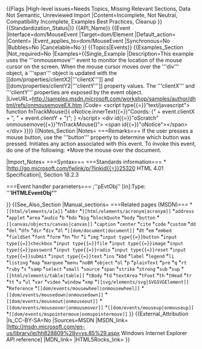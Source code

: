 {{Flags
|High-level issues=Needs Topics, Missing Relevant Sections, Data Not Semantic, Unreviewed Import
|Content=Incomplete, Not Neutral, Compatibility Incomplete, Examples Best Practices, Cleanup
}}
{{Standardization_Status|}}
{{API_Name}}
{{Event
|Interface=dom/MouseEvent
|Target=dom/Element
|Default_action=
|Content=
|Event_applies_to=dom/MouseEvent
|Synchronous=No
|Bubbles=No
|Cancelable=No
}}
{{Topics|Events}}
{{Examples_Section
|Not_required=No
|Examples={{Single_Example
|Description=This example uses the '''onmousemove''' event to monitor the location of the mouse cursor on the screen. When the mouse cursor moves over the '''div''' object, a '''span''' object is updated with the [[dom/properties/clientX2|'''clientX''']] and [[dom/properties/clientY2|'''clientY''']] property values. The '''clientX''' and '''clientY''' properties are exposed by the event object.
|LiveURL=http://samples.msdn.microsoft.com/workshop/samples/author/dhtml/refs/onmousemoveEX.htm
|Code=
&lt;script type{{=}}"text/javascript"&gt;
function fnTrackMouse(){
   oNotice.innerText{{=}}"Coords: (" + event.clientX + ", 
      " + event.clientY + ")";
}
&lt;/script&gt;
&lt;div id{{=}}"oScratch" onmousemove{{=}}"fnTrackMouse()"&gt;
  &lt;span id{{=}}"oNotice"&gt;&lt;/span&gt;
&lt;/div&gt;
}}}}
{{Notes_Section
|Notes=
===Remarks===
If the user presses a mouse button, use the '''button''' property to determine which button was pressed.
Initiates any action associated with this event.
To invoke this event, do one of the following:
*Move the mouse over the document.

|Import_Notes=
===Syntax===
===Standards information===
*[http://go.microsoft.com/fwlink/p/?linkid{{=}}25320 HTML 4.01 Specification], Section 18.2.3


===Event handler parameters===
;''pEvtObj'' [in]:Type: '''<b>IHTMLEventObj'''</b>

}}
{{See_Also_Section
|Manual_sections=
===Related pages (MSDN)===
*<code>[[html/elements/a|a]]</code>
*<code>abbr</code>
*<code>[[html/elements/acronym|acronym]]</code>
*<code>address</code>
*<code>applet</code>
*<code>area</code>
*<code>audio</code>
*<code>b</code>
*<code>bdo</code>
*<code>big</code>
*<code>blockQuote</code>
*<code>body</code>
*<code>button</code>
*<code>[[canvas/objects/canvas|canvas]]</code>
*<code>caption</code>
*<code>center</code>
*<code>cite</code>
*<code>code</code>
*<code>custom</code>
*<code>dd</code>
*<code>del</code>
*<code>dfn</code>
*<code>dir</code>
*<code>div</code>
*<code>dl</code>
*<code>[[dom/document|document]]</code>
*<code>dt</code>
*<code>em</code>
*<code>embed</code>
*<code>fieldSet</code>
*<code>font</code>
*<code>form</code>
*<code>hn</code>
*<code>hr</code>
*<code>i</code>
*<code>img</code>
*<code>input type{{=}}button</code>
*<code>input type{{=}}checkbox</code>
*<code>input type{{=}}file</code>
*<code>input type{{=}}image</code>
*<code>input type{{=}}password</code>
*<code>input type{{=}}radio</code>
*<code>input type{{=}}reset</code>
*<code>input type{{=}}submit</code>
*<code>input type{{=}}text</code>
*<code>ins</code>
*<code>kbd</code>
*<code>label</code>
*<code>legend</code>
*<code>li</code>
*<code>listing</code>
*<code>map</code>
*<code>marquee</code>
*<code>menu</code>
*<code>noBR</code>
*<code>object</code>
*<code>ol</code>
*<code>p</code>
*<code>plainText</code>
*<code>pre</code>
*<code>q</code>
*<code>rt</code>
*<code>ruby</code>
*<code>s</code>
*<code>samp</code>
*<code>select</code>
*<code>small</code>
*<code>source</code>
*<code>span</code>
*<code>strike</code>
*<code>strong</code>
*<code>sub</code>
*<code>sup</code>
*<code>[[html/elements/table|table]]</code>
*<code>tBody</code>
*<code>td</code>
*<code>textArea</code>
*<code>tFoot</code>
*<code>th</code>
*<code>tHead</code>
*<code>tr</code>
*<code>tt</code>
*<code>u</code>
*<code>ul</code>
*<code>var</code>
*<code>video</code>
*<code>window</code>
*<code>xmp</code>
*<code>[[svg/elements/svg|SVGSVGElement]]</code>
*<code>Reference</code>
*<code>[[dom/events/mousewheel|onmousewheel]]</code>
*<code>[[dom/events/mousedown|onmousedown]]</code>
*<code>[[dom/events/mouseout|onmouseout]]</code>
*<code>[[dom/events/mouseover|onmouseover]]</code>
*<code>[[dom/events/mouseup|onmouseup]]</code>
*<code>[[dom/events/mspointermove|onmspointermove]]</code>
}}
{{External_Attribution
|Is_CC-BY-SA=No
|Sources=MSDN
|MSDN_link=[http://msdn.microsoft.com/en-us/library/ie/hh828809%28v=vs.85%29.aspx Windows Internet Explorer API reference]
|MDN_link=
|HTML5Rocks_link=
}}